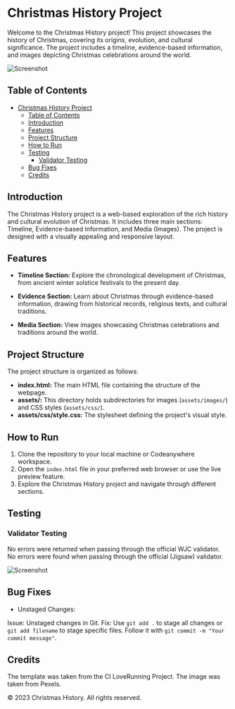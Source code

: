 # Christmas History Project

Welcome to the Christmas History project! This project showcases the history of Christmas, covering its origins, evolution, and cultural significance. The project includes a timeline, evidence-based information, and images depicting Christmas celebrations around the world.

![Screenshot](https://prnt.sc/jlBFPtXn9aCS)

## Table of Contents

- [Christmas History Project](#christmas-history-project)
  - [Table of Contents](#table-of-contents)
  - [Introduction](#introduction)
  - [Features](#features)
  - [Project Structure](#project-structure)
  - [How to Run](#how-to-run)
  - [Testing](#testing)
    - [Validator Testing](#validator-testing)
  - [Bug Fixes](#bug-fixes)
  - [Credits](#credits)

## Introduction

The Christmas History project is a web-based exploration of the rich history and cultural evolution of Christmas. It includes three main sections: Timeline, Evidence-based Information, and Media (Images). The project is designed with a visually appealing and responsive layout.

## Features

- **Timeline Section:** Explore the chronological development of Christmas, from ancient winter solstice festivals to the present day.

- **Evidence Section:** Learn about Christmas through evidence-based information, drawing from historical records, religious texts, and cultural traditions.

- **Media Section:** View images showcasing Christmas celebrations and traditions around the world.

## Project Structure

The project structure is organized as follows:

- **index.html:** The main HTML file containing the structure of the webpage.
- **assets/:** This directory holds subdirectories for images (`assets/images/`) and CSS styles (`assets/css/`).
- **assets/css/style.css:** The stylesheet defining the project's visual style.

## How to Run

1. Clone the repository to your local machine or Codeanywhere workspace.
2. Open the `index.html` file in your preferred web browser or use the live preview feature.
3. Explore the Christmas History project and navigate through different sections.

## Testing

### Validator Testing

No errors were returned when passing through the official WJC validator.
No errors were found when passing through the official (Jigsaw) validator.

![Screenshot](https://prnt.sc/2jHecFny_VDc)

## Bug Fixes

- Unstaged Changes:

Issue: Unstaged changes in Git.
Fix: Use `git add .` to stage all changes or `git add filename` to stage specific files. Follow it with `git commit -m "Your commit message"`.

## Credits

The template was taken from the CI LoveRunning Project.
The image was taken from Pexels.

&copy; 2023 Christmas History. All rights reserved.
